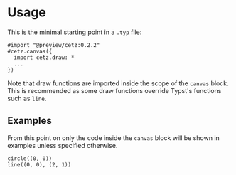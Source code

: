 # Usage

This is the minimal starting point in a `.typ` file:
```typ
#import "@preview/cetz:0.2.2"
#cetz.canvas({
  import cetz.draw: *
  ...
})
```
Note that draw functions are imported inside the scope of the `canvas` block. This is recommended as some draw functions override Typst's functions such as `line`.


## Examples
From this point on only the code inside the `canvas` block will be shown in examples unless specified otherwise.

```typc,example
circle((0, 0))
line((0, 0), (2, 1))
```


